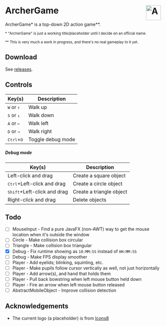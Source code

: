 # ArcherGame <img src="https://cdn.rawgit.com/HatScripts/ArcherGame/master/logo.svg" alt="ArcherGame logo" height="48" align="right">

ArcherGame* is a top-down 2D action game**.

<sup><a name="footnote1">*</a> "ArcherGame" is just a working title/placeholder until I decide on an official name.</sup>

<sup><a name="footnote2">**</a> This is very much a work in progress, and there's no real gameplay to it yet.</sup>

## Download

See [releases](https://github.com/HatScripts/ArcherGame/releases).

## Controls

Key(s)                       | Description
-----------------------------|------------
<kbd>W</kbd> or <kbd>↑</kbd> | Walk up
<kbd>S</kbd> or <kbd>↓</kbd> | Walk down
<kbd>A</kbd> or <kbd>←</kbd> | Walk left
<kbd>D</kbd> or <kbd>→</kbd> | Walk right
<kbd>Ctrl</kbd>+<kbd>D</kbd> | Toggle debug mode

##### Debug mode

Key(s)                               | Description
-------------------------------------|------------
Left-click and drag                  | Create a square object
<kbd>Ctrl</kbd>+Left-click and drag  | Create a circle object
<kbd>Shift</kbd>+Left-click and drag | Create a triangle object
Right-click and drag                 | Delete objects

## Todo

- [ ] MouseInput - Find a pure JavaFX (non-AWT) way to get the mouse location when it's outside the window
- [ ] Circle - Make collision box circular
- [ ] Triangle - Make collision box triangular
- [x] Debug - Fix runtime showing as `10:MM:SS` instead of `HH:MM:SS`
- [ ] Debug - Make FPS display smoother
- [ ] Player - Add eyelids; blinking, squinting, etc.
- [ ] Player - Make pupils follow cursor vertically as well, not just horizontally
- [ ] Player - Add arrow(s), and hand that holds them
- [ ] Player - Pull back bowstring when left mouse button held down
- [ ] Player - Fire an arrow when left mouse button released
- [ ] AbstractMobileObject - Improve collision detection

## Acknowledgements

- The current logo (a placeholder) is from [Icons8](https://icons8.com/icon/40180/archer)